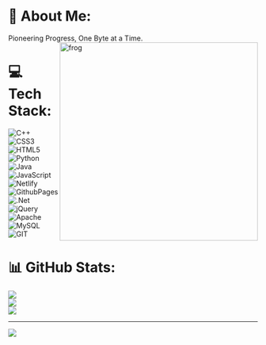 # 💫 About Me:
Pioneering Progress, One Byte at a Time.
<img align="right" alt="frog" width="400" src="[https://media.tenor.com/YUzRkMOL-3EAAAAM/programming-computer-frog.gif](https://media3.giphy.com/media/bAQH7WXKqtIBrPs7sR/200w.webp?cid=ecf05e473smiduyhlqsi7pq9gsgjgnv12ycahdnepbljcfah&ep=v1_gifs_search&rid=200w.webp&ct=g)">

# 💻 Tech Stack:
![C++](https://img.shields.io/badge/c++-%2300599C.svg?style=for-the-badge&logo=c%2B%2B&logoColor=white) ![CSS3](https://img.shields.io/badge/css3-%231572B6.svg?style=for-the-badge&logo=css3&logoColor=white) ![HTML5](https://img.shields.io/badge/html5-%23E34F26.svg?style=for-the-badge&logo=html5&logoColor=white) ![Python](https://img.shields.io/badge/python-3670A0?style=for-the-badge&logo=python&logoColor=ffdd54) ![Java](https://img.shields.io/badge/java-%23ED8B00.svg?style=for-the-badge&logo=openjdk&logoColor=white) ![JavaScript](https://img.shields.io/badge/javascript-%23323330.svg?style=for-the-badge&logo=javascript&logoColor=%23F7DF1E) ![Netlify](https://img.shields.io/badge/netlify-%23000000.svg?style=for-the-badge&logo=netlify&logoColor=#00C7B7) ![GithubPages](https://img.shields.io/badge/github%20pages-121013?style=for-the-badge&logo=github&logoColor=white) ![.Net](https://img.shields.io/badge/.NET-5C2D91?style=for-the-badge&logo=.net&logoColor=white) ![jQuery](https://img.shields.io/badge/jquery-%230769AD.svg?style=for-the-badge&logo=jquery&logoColor=white) ![Apache](https://img.shields.io/badge/apache-%23D42029.svg?style=for-the-badge&logo=apache&logoColor=white) ![MySQL](https://img.shields.io/badge/mysql-%2300000f.svg?style=for-the-badge&logo=mysql&logoColor=white) ![GIT](https://img.shields.io/badge/Git-fc6d26?style=for-the-badge&logo=git&logoColor=white)
# 📊 GitHub Stats:
![](https://github-readme-stats.vercel.app/api?username=potato-mush&theme=dark&hide_border=true&include_all_commits=false&count_private=false)<br/>
![](https://github-readme-streak-stats.herokuapp.com/?user=potato-mush&theme=dark&hide_border=true)<br/>
![](https://github-readme-stats.vercel.app/api/top-langs/?username=potato-mush&theme=dark&hide_border=true&include_all_commits=false&count_private=false&layout=compact)

---
[![](https://visitcount.itsvg.in/api?id=potato-mush&icon=0&color=9)](https://visitcount.itsvg.in)

<!-- Proudly created with GPRM ( https://gprm.itsvg.in ) -->
